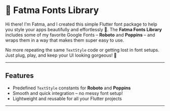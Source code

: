 # 💖 Fatma Fonts Library

Hi there! I'm Fatma, and I created this simple Flutter font package to help you style your apps beautifully and effortlessly 💅. The **Fatma Fonts Library** includes some of my favorite Google Fonts – **Roboto** and **Poppins** – and wraps them in a way that makes them super easy to use.

No more repeating the same `TextStyle` code or getting lost in font setups. Just plug, play, and keep your UI looking gorgeous! 💫

---

## Features

- Predefined `TextStyle` constants for **Roboto** and **Poppins**
- Smooth and quick integration – no messy font setup!
- Lightweight and reusable for all your Flutter projects

---

